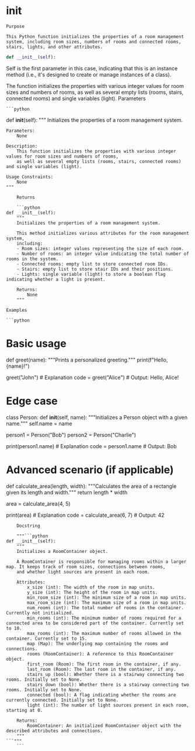 # __init__

    Purpose

    This Python function initializes the properties of a room management system, including room sizes, numbers of rooms and connected rooms, stairs, lights, and other attributes. 

```python
def __init__(self):
```

Self is the first parameter in this case, indicating that this is an instance method (i.e., it's designed to create or manage instances of a class).

The function initializes the properties with various integer values for room sizes and numbers of rooms, as well as several empty lists (rooms, stairs, connected rooms) and single variables (light).
    Parameters

    ```python
def __init__(self):
    """
    Initializes the properties of a room management system.

    Parameters:
        None

    Description:
        This function initializes the properties with various integer values for room sizes and numbers of rooms,
        as well as several empty lists (rooms, stairs, connected rooms) and single variables (light).

    Usage Constraints:
        None
    """
```
    Returns

    ```python
def __init__(self):
    """
    Initializes the properties of a room management system.

    This method initializes various attributes for the room management system,
    including:
    - Room sizes: integer values representing the size of each room.
    - Number of rooms: an integer value indicating the total number of rooms in the system.
    - Connected rooms: empty list to store connected room IDs.
    - Stairs: empty list to store stair IDs and their positions.
    - Lights: single variable (light) to store a boolean flag indicating whether a light is present.

    Returns:
        None
    """
```
    Examples

    ```python
# Basic usage
def greet(name):
    """Prints a personalized greeting."""
    print(f"Hello, {name}!")

greet("John")  # Explanation
code = greet("Alice")  # Output: Hello, Alice!

# Edge case
class Person:
    def __init__(self, name):
        """Initializes a Person object with a given name."""
        self.name = name

person1 = Person("Bob")
person2 = Person("Charlie")

print(person1.name)  # Explanation
code = person1.name  # Output: Bob

# Advanced scenario (if applicable)
def calculate_area(length, width):
    """Calculates the area of a rectangle given its length and width."""
    return length * width

area = calculate_area(4, 5)

print(area)  # Explanation
code = calculate_area(6, 7)  # Output: 42
```
    Docstring

    """```python
def __init__(self):
    """
    Initializes a RoomContainer object.

    A RoomContainer is responsible for managing rooms within a larger map. It keeps track of room sizes, connections between rooms,
    and whether light sources are present in each room.

    Attributes:
        x_size (int): The width of the room in map units.
        y_size (int): The height of the room in map units.
        min_room_size (int): The minimum size of a room in map units.
        max_room_size (int): The maximum size of a room in map units.
        num_rooms (int): The total number of rooms in the container. Currently not initialized.
        min_rooms (int): The minimum number of rooms required for a connected area to be considered part of the container. Currently set to 10.
        max_rooms (int): The maximum number of rooms allowed in the container. Currently set to 15.
        map (Map): The underlying map containing the rooms and connections.
        rooms (RoomContainer): A reference to this RoomContainer object.
        first_room (Room): The first room in the container, if any.
        last_room (Room): The last room in the container, if any.
        stairs_up (bool): Whether there is a stairway connecting two rooms. Initially set to None.
        stairs_down (bool): Whether there is a stairway connecting two rooms. Initially set to None.
        connected (bool): A flag indicating whether the rooms are currently connected. Initially set to None.
        light (int): The number of light sources present in each room, starting at 0.

    Returns:
        RoomContainer: An initialized RoomContainer object with the described attributes and connections.
    """
```"""
    ```
